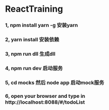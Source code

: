 # ReactTraining
### 1, npm install yarn -g 安装yarn 
### 2, yarn install 安装依赖
### 3, npm run dll 生成dll
### 4, npm run dev 启动服务
### 5, cd mocks 然后 node app 启动mock服务
### 6, open your browser and type in http://localhost:8088/#/todoList